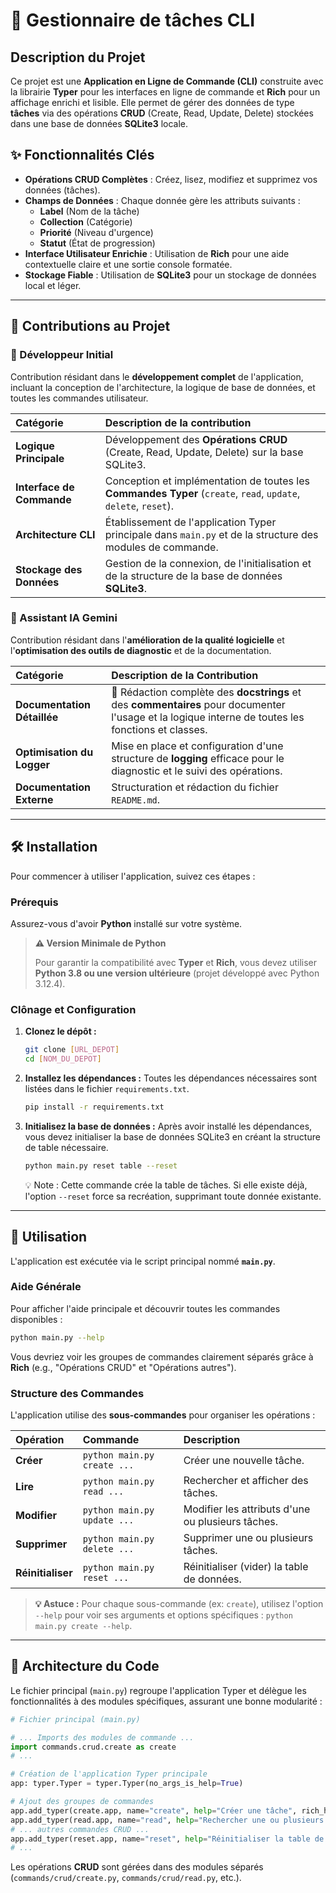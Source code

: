 # 📝 Gestionnaire de tâches CLI

## Description du Projet

Ce projet est une **Application en Ligne de Commande (CLI)** construite avec la librairie **Typer** pour les interfaces en ligne de commande et **Rich** pour un affichage enrichi et lisible. Elle permet de gérer des données de type **tâches** via des opérations **CRUD** (Create, Read, Update, Delete) stockées dans une base de données **SQLite3** locale.

## ✨ Fonctionnalités Clés

* **Opérations CRUD Complètes** : Créez, lisez, modifiez et supprimez vos données (tâches).
* **Champs de Données** : Chaque donnée gère les attributs suivants :
    * **Label** (Nom de la tâche)
    * **Collection** (Catégorie)
    * **Priorité** (Niveau d'urgence)
    * **Statut** (État de progression)
* **Interface Utilisateur Enrichie** : Utilisation de **Rich** pour une aide contextuelle claire et une sortie console formatée.
* **Stockage Fiable** : Utilisation de **SQLite3** pour un stockage de données local et léger.

---

## 👥 Contributions au Projet

### 👩 Développeur Initial

Contribution résidant dans le **développement complet** de l'application, incluant la conception de l'architecture, la logique de base de données, et toutes les commandes utilisateur.

| Catégorie | Description de la contribution |
| :--- | :--- |
| **Logique Principale** | Développement des **Opérations CRUD** (Create, Read, Update, Delete) sur la base SQLite3. |
| **Interface de Commande** | Conception et implémentation de toutes les **Commandes Typer** (`create`, `read`, `update`, `delete`, `reset`). |
| **Architecture CLI** | Établissement de l'application Typer principale dans `main.py` et de la structure des modules de commande. |
| **Stockage des Données** | Gestion de la connexion, de l'initialisation et de la structure de la base de données **SQLite3**. |

### 🧑 Assistant IA Gemini

Contribution résidant dans l'**amélioration de la qualité logicielle** et l'**optimisation des outils de diagnostic** et de la documentation.

| Catégorie | Description de la Contribution |
| :--- | :--- |
| **Documentation Détaillée** | 📝 Rédaction complète des **docstrings** et des **commentaires** pour documenter l'usage et la logique interne de toutes les fonctions et classes. |
| **Optimisation du Logger** | Mise en place et configuration d'une structure de **logging** efficace pour le diagnostic et le suivi des opérations. |
| **Documentation Externe** | Structuration et rédaction du fichier `README.md`. |

---

## 🛠️ Installation

Pour commencer à utiliser l'application, suivez ces étapes :

### Prérequis

Assurez-vous d'avoir **Python** installé sur votre système.

> **⚠️ Version Minimale de Python**
>
> Pour garantir la compatibilité avec **Typer** et **Rich**, vous devez utiliser **Python 3.8 ou une version ultérieure** (projet développé avec Python 3.12.4).

### Clônage et Configuration

1.  **Clonez le dépôt :**

    ```bash
    git clone [URL_DEPOT]
    cd [NOM_DU_DEPOT]
    ```

2.  **Installez les dépendances :**
    Toutes les dépendances nécessaires sont listées dans le fichier `requirements.txt`.

    ```bash
    pip install -r requirements.txt
    ```

3.  **Initialisez la base de données :**
    Après avoir installé les dépendances, vous devez initialiser la base de données SQLite3 en créant la structure de table nécessaire.

    ```bash
    python main.py reset table --reset
    ```
    💡 Note : Cette commande crée la table de tâches. Si elle existe déjà, l'option `--reset` force sa recréation, supprimant toute donnée existante.

---

## 🚀 Utilisation

L'application est exécutée via le script principal nommé **`main.py`**.

### Aide Générale

Pour afficher l'aide principale et découvrir toutes les commandes disponibles :

```bash
python main.py --help
````

Vous devriez voir les groupes de commandes clairement séparés grâce à **Rich** (e.g., "Opérations CRUD" et "Opérations autres").

### Structure des Commandes

L'application utilise des **sous-commandes** pour organiser les opérations :

| Opération | Commande | Description |
| :--- | :--- | :--- |
| **Créer** | `python main.py create ...` | Créer une nouvelle tâche. |
| **Lire** | `python main.py read ...` | Rechercher et afficher des tâches. |
| **Modifier** | `python main.py update ...` | Modifier les attributs d'une ou plusieurs tâches. |
| **Supprimer** | `python main.py delete ...` | Supprimer une ou plusieurs tâches. |
| **Réinitialiser** | `python main.py reset ...` | Réinitialiser (vider) la table de données. |

> **💡 Astuce :** Pour chaque sous-commande (ex: `create`), utilisez l'option `--help` pour voir ses arguments et options spécifiques : `python main.py create --help`.

-----

## 📐 Architecture du Code

Le fichier principal (`main.py`) regroupe l'application Typer et délègue les fonctionnalités à des modules spécifiques, assurant une bonne modularité :

```python
# Fichier principal (main.py)

# ... Imports des modules de commande ...
import commands.crud.create as create
# ...

# Création de l'application Typer principale
app: typer.Typer = typer.Typer(no_args_is_help=True)

# Ajout des groupes de commandes
app.add_typer(create.app, name="create", help="Créer une tâche", rich_help_panel="Opérations CRUD")
app.add_typer(read.app, name="read", help="Rechercher une ou plusieurs tâches", rich_help_panel="Opérations CRUD")
# ... autres commandes CRUD ...
app.add_typer(reset.app, name="reset", help="Réinitialiser la table de données", rich_help_panel="Opérations autres")
# ...
```

Les opérations **CRUD** sont gérées dans des modules séparés (`commands/crud/create.py`, `commands/crud/read.py`, etc.).

```
```